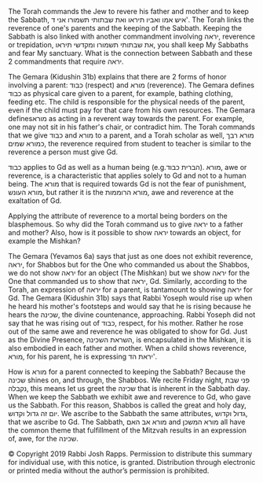 The Torah commands the Jew to revere his father and mother and to keep the Sabbath, איש אמו ואביו תיראו ואת שבתותי תשמורו אני ד'. The Torah links the reverence of one's parents and the keeping of the Sabbath. Keeping the Sabbath is also linked with another commandment involving יראה, reverence or trepidation, את שבתותי תשמורו ומקדשי תיראו, you shall keep My Sabbaths and fear My sanctuary. What is the connection between Sabbath and these 2 commandments that require יראה.

The Gemara (Kidushin 31b) explains that there are 2 forms of honor involving a parent: כבוד (respect) and מורא (reverence). The Gemara defines כבוד as physical care given to a parent, for example, bathing clothing, feeding etc. The child is responsible for the physical needs of the parent, even if the child must pay for that care from his own resources. The Gemara definesמורא  as acting in a reverent way towards the parent. For example, one may not sit in his father's chair, or contradict him. The Torah commands that we give כבוד and מורא to a parent, and a Torah scholar as well, מורא רבך כמורא שמים, the reverence required from student to teacher is similar to the reverence a person must give Gd. 

כבוד applies to Gd as well as a human being (e.g.הברית   כבוד). מורא, awe or reverence, is a characteristic that applies solely to Gd and not to a human being. The מורא  that is required towards Gd is not the fear of punishment, מורא העונש, but rather it is the מורא הרוממות, awe and reverence at the exaltation of Gd.

Applying the attribute of reverence to a mortal being borders on the blasphemous. So why did the Torah command us to give יראה to a father and mother? Also, how is it possible to show יראה towards an object, for example the Mishkan?

The Gemara (Yevamos 6a) says that just as one does not exhibit reverence, יראה, for Shabbos but for the One who commanded us about the Shabbos, we do not show יראה for an object (The Mishkan) but we show יראה for the One that commanded us to show that יראה, Gd. Similarly, according to the Torah, an expression of יראה for a parent, is tantamount to showing יראה for Gd. The Gemara (Kidushin 31b) says that Rabbi Yoseph would rise up when he heard his mother's footsteps and would say that he is rising because he hears the שכינה, the divine countenance, approaching. Rabbi Yoseph did not say that he was rising out of כבוד, respect, for his mother. Rather he rose out of the same awe and reverence he was obligated to show for Gd. Just as the Divine Presence, השראת השכינה, is encapsulated in the Mishkan, it is also embodied in each father and mother. When a child shows reverence, מורא, for his parent, he is expressing יראת הד'.

How is מורא for a parent connected to keeping the Sabbath? Because the שכינה shines on, and through, the Shabbos. We recite Friday night, פני שבת נקבלה, this means let us greet the שכינה that is inherent in the Sabbath day. When we keep the Sabbath we exhibit awe and reverence to Gd, who gave us the Sabbath. For this reason, Shabbos is called the great and holy day, יום זה גדול וקדוש. We ascribe to the Sabbath the same attributes, גדול וקדוש, that we ascribe to Gd. The Sabbath, מורא אב האם and מורא המשכן all have the common theme that fulfillment of the Mitzvah results in an expression of, awe, for the שכינה. 

© Copyright 2019 Rabbi Josh Rapps. Permission to distribute this summary for individual use, with this notice, is granted. Distribution through electronic or printed media without the author’s permission is prohibited.

